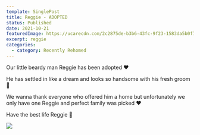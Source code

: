 ```yaml
---
template: SinglePost
title: Reggie - ADOPTED
status: Published
date: 2021-10-21
featuredImage: https://ucarecdn.com/2c2875de-b3b6-43fc-9f23-1583da5b0f7e/-/crop/280x156/0,128/-/preview/
excerpt: reggie
categories:
  - category: Recently Rehomed
---
```

Our little beardy man Reggie has been adopted ❤️

He has settled in like a dream and looks so handsome with his fresh groom 🐶

We wanna thank everyone who offered him a home but unfortunately we only have one Reggie and perfect family was picked ❤️

Have the best life Reggie 🤗

![](https://ucarecdn.com/b44d65a0-7523-403a-90b3-14831d9f1a25/)